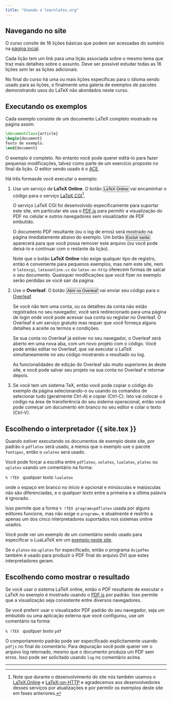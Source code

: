 ```yaml
---
title: "Usando o learnlatex.org"
---
```


## Navegando no site

O curso consite de 16 lições básicas que podem ser acessadas do sumário na
[página incial](/).

Cada lição tem um link para uma lição associada sobre o mesmo tema que traz mais
detalhes sobre o assunto.  Deve ser possível estudar todas as 16 lições _sem_
ler as lições adicionais.

No final do curso há uma ou mais lições específicas para o idioma sendo usado
para as lições, e finalmente uma galeria de exemplos de pacotes demonstrando
usos do LaTeX não abordados neste curso.

## Executando os exemplos

Cada exemplo consiste de um documento LaTeX completo mostrado na página assim:

```latex
\documentclass{article}
\begin{document}
Texto de exemplo.
\end{document}
```

O exemplo é completo.  No entanto você pode querer editá-lo para fazer pequenas
modificações, talvez como parte de um exercício proposto no final da lição.
O editor sendo usado é o [ACE](https://ace.c9.io/).

Há três formasde você executar o exemplo:

1. Use um serviço de **LaTeX Online**. O botão <button style="padding:0 1px;font-size:90%">LaTeX Online</button>
   vai encaminhar o código para o serviço
   [LaTeX CGI](https://latexcgi.xyz/)[^1].

   O serviço LaTeX CGI foi desenvolvido especificamente para suportar este site,
   em particular ele usa o [PDF.js](https://mozilla.github.io/pdf.js/) para
   permitir a visualização do PDF no celular e outros navegadores sem
   visualizador de PDF embutido.

   O documento PDF resultante (ou o log de erros) será mostrado na página
   imediatamente abaixo do exemplo.  Um botão
   <button style="padding:0 1px;font-size:90%">Excluir saída</button>
   aparecerá para que você possa remover este arquivo (ou você pode deixá-lo e
   continuar com o restante da lição).

   Note que o botão **LaTeX Online** não exige qualquer tipo de registro, então
   é conveniente para pequenos exemplos, mas nem este site, nem o `latexcgi`,
   `latexonline.cc` ou `latex-on-http` oferecem formas de salcar o seu
   documento.  Quaisquer modificações que você fizer no exemplo serão perdidas
   se você sair da página.

2. Use o **Overleaf**.  O botão <button style="padding:0 1px;font-size:90%">Abrir no Overleaf</button>
   vai enviar seu código para o [Overleaf](https://www.overleaf.com/about).

   Se você não tem uma conta, ou os detalhes da conta não estão registrados no
   seu navegador, você será redirecionado para uma página de login onde você
   pode acessar sua conta ou registar no Overleaf.  O Overleaf é um serviço
   gratuito mas requer que você forneça alguns detalhes a aceite os termos e
   condições.

   Se sua conta no Overleaf já estiver no seu navegador, o Overleaf será aberto
   em uma nova aba, com um novo projeto com o código.  Você pode então editar
   no Overleaf, que vai executar o LaTeX simultaneamente no seu código mostrando
   o resultado ou log.

   As funcionalidades de edição do Overleaf são muito superiores às deste site,
   e você pode salvar seu projeto na sua conta no Overleaf e retornar depois.

3. Se você tem um sistema TeX, então você pode copiar o código do exemplo da
   página selecionando-o ou usando os comandos de selecionar tudo (geralmente
   Ctrl-A) e copiar (Ctrl-C).  Isto vai colocar o código na área de
   transferência do seu sistema operacional, então você pode começar um
   documento em branco no seu editor e colar o texto (Ctrl-V).

## Escolhendo o interpretador {{ site.tex }}

Quando estiver executando os documentos de exemplo deste site, por padrão o
`pdflatex` será usado, a menos que o exemplo use o pacote `fontspec`, então o
`xelatex` será usado.

Você pode forçar a escolha entre `pdflatex`, `xelatex`, `lualatex`, `platex` ou
`uplatex` usando um comentário na forma:

`% !TEX ` _qualquer texto_ `lualatex`

onde o espaço em branco no início é opcional e minúsculas e maiúsculas não são
diferenciadas, e o _qualquer texto_ entre a primeira e a última palavra é
ignorado.

Isso permite que a forma `% !TEX program=pdflatex` usada por alguns editores
funcione, mas não exige o `program=`, e atualmente é restrito a apenas um dos
cinco interpretadores suportados nos sistemas online usados.

Você pode ver um exemplo de um comentário sendo usado para especificar o
LuaLaTeX em um [exemplo neste site](pt/more-14).

Se o `platex` ou `uplatex` for especificado, então o programa `dvipdfmx` também
é usado para produzir o PDF final do arquivo DVI que estes interpretadores
geram.

## Escolhendo como mostrar o resultado

Se você usar o sistema LaTeX online, então o PDF resultante de executar o LaTeX
no exemplo é mostrado usando o [PDF.js](https://mozilla.github.io/pdf.js/) por
padrão.  Isso permite que a visualização seja consistente entre diversos
navegadores.

Se você preferir usar o visualizador PDF padrão do seu navegador, seja um
embutido ou uma aplicação externa que você configurou, use um comentário na
forma:

`% !TEX ` _qualquer texto_ `pdf`

O comportamento padrão pode ser especificado explicitamente usando `pdfjs` no
final do comentário.  Para depuração você pode querer ver o arquivo log
retornado, mesmo que o documento produza um PDF sem erros.  Isso pode ser
solicitado usando `log` no comentário acima.

---

[^1]: Note que durante o desenvolvimento do site nós também usamos o
      [LaTeX.Online](https://latexonline.cc/) e
      [LaTeX-on-HTTP](https://github.com/YtoTech/latex-on-http)
      e agradecemos aos desenvolvedores desses serviços por atualizações e por
      permitir os exemplos deste site em fases anteriores.
